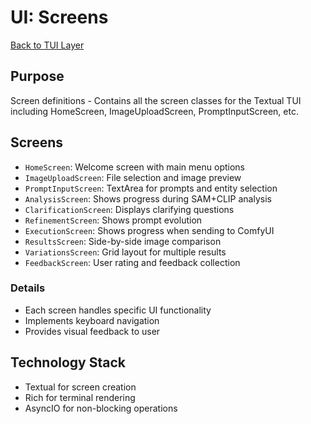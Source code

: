 # UI: Screens

[Back to TUI Layer](./tui_layer.md)

## Purpose
Screen definitions - Contains all the screen classes for the Textual TUI including HomeScreen, ImageUploadScreen, PromptInputScreen, etc.

## Screens
- `HomeScreen`: Welcome screen with main menu options
- `ImageUploadScreen`: File selection and image preview
- `PromptInputScreen`: TextArea for prompts and entity selection
- `AnalysisScreen`: Shows progress during SAM+CLIP analysis
- `ClarificationScreen`: Displays clarifying questions
- `RefinementScreen`: Shows prompt evolution
- `ExecutionScreen`: Shows progress when sending to ComfyUI
- `ResultsScreen`: Side-by-side image comparison
- `VariationsScreen`: Grid layout for multiple results
- `FeedbackScreen`: User rating and feedback collection

### Details
- Each screen handles specific UI functionality
- Implements keyboard navigation
- Provides visual feedback to user

## Technology Stack

- Textual for screen creation
- Rich for terminal rendering
- AsyncIO for non-blocking operations